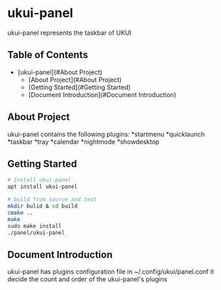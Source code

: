 # ukui-panel
ukui-panel represents the taskbar of UKUI

## Table of Contents

   * [ukui-panel](#About Project)
      * [About Project](#About Project)
      * [Getting Started](#Getting Started)
      * [Document Introduction](#Document Introduction)


## About Project

ukui-panel contains the following plugins:
*startmenu
*quicklaunch
*taskbar
*tray
*calendar
*nightmode
*showdesktop

## Getting Started

```bash
# Install ukui-panel
apt install ukui-panel

# build from source and test
mkdir bulid & cd build
cmake ..
make 
sudo make install
./panel/ukui-panel
```

## Document Introduction

ukui-panel has plugins configuration file in ~/.config/ukui/panel.conf 
it decide the count and order of the ukui-panel's plugins

